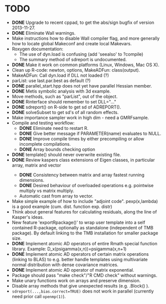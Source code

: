 TODO
====
- **DONE** Upgrade to recent cppad, to get the abs/sign bugfix of version 2013-11-27.
- **DONE** Eliminate Wall warnings.
- Make instructions how to disable Wall compiler flag, and more generally how to locate global Makeconf and create local Makevars.
- Roxygen documentation:
  - The use of dyn.load is confusing (add 'seealso' to ?compile)
  - The summary method of sdreport is undocumented.
- **DONE** Make it work on common platforms (Linux, Windows, Mac OS X).
- Clean up R-code: newton, options, MakeADFun: class(output).
- MakeADFun: Call dyn.load if DLL not loaded (?)
- parList: use last.par.best as default (?)
- **DONE** parallel_start.hpp does not yet have parallel Hessian member.
- **DONE** Metis symbolic analysis with 3d example.
- Move methods, such as "parList", out of the object.
- **DONE** Rinterface should remember to set DLL="..."
- **DONE** sdreport() on R-side to get sd of ADREPORT().
- **DONE** solveSubset to get sd's of all random effects.
- Make importance sampler work in high dim - need a GMRFsample.
- Compile and testing workflow:
  - **DONE** Eliminate need to restart R.
  - **DONE** Give better message if PARAMETER(name) evaluates to NULL.
  - **DONE** Improve compile times by either precompiling or allow incomplete compilations.
  - **DONE** Array bounds checking option
- **DONE** template() should never overwrite existing file.
- **DONE** Review kaspers class extensions of Eigen classes, in particular array<Type>, matrix<Type> and vector<Type>
  - **DONE** Consistency between matrix and array fastest running dimensions.
  - **DONE** Desired behaviour of overloaded operations e.g. pointwise multiply vs matrix multiply.
  - Automatic cast from array to vector.
- Make simple example of how to include "adjoint code". pexp(x,lambda) is a good example (cum. dist. function exp. distr)
- Think about general features for calculating residuals, along the line of Kasper's ideas. 
- New feature 'exportRpackage()' to wrap user template into a self contained R-package, optionally as standalone (independent of TMB package). By default linking to the TMB installation for smaller package size.
- **DONE** Implement atomic AD operators of entire Rmath special function library. Example: D_x(psigamma(x,n))=psigamma(x,n+1)
- **DONE** Implement atomic AD operators of certain matrix operations (linking to BLAS) to e.g. better handle templates using multivariate normal distribution with dense covariance matrices.
- **DONE** Implement atomic AD operator of matrix exponential.
- Package should pass "make check"/"R CMD check" without warnings.
- Make unary functions work on arrays and preserve dimension.
- Disable array methods that give unexpected results (e.g. .Block() ).
- ```sdreport(...,bias.correct=TRUE)``` does not work in parallel (currently need prior call ```openmp(1)```).
